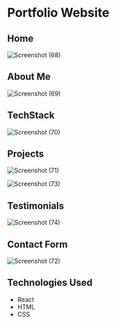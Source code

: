 # Portfolio Website 

## Home

![Screenshot (68)](https://github.com/user-attachments/assets/c60d9cf8-060f-4e9f-8372-0c9167c47b85)


## About Me

![Screenshot (69)](https://github.com/user-attachments/assets/bba43454-a788-4f2a-b58e-40ead6bc9c72)


## TechStack

![Screenshot (70)](https://github.com/user-attachments/assets/0561c7bf-a3ef-4d04-a693-de4f6600034e)


## Projects

![Screenshot (71)](https://github.com/user-attachments/assets/f5945e4e-7548-46d3-9d7a-e105393618a7)


![Screenshot (73)](https://github.com/user-attachments/assets/95caecb1-9d3b-4325-b665-23d7708da50a)


## Testimonials

![Screenshot (74)](https://github.com/user-attachments/assets/29308cc7-6baa-471c-a3e9-ad7b2448b99d)


## Contact Form

![Screenshot (72)](https://github.com/user-attachments/assets/8ae97197-8ddf-433c-8bfb-40a1f13c2d4f)


## Technologies Used 

- React
- HTML
- CSS

